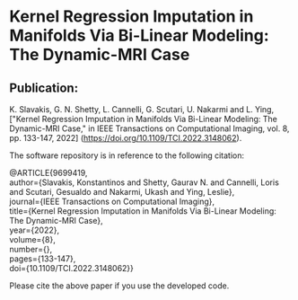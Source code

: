 # Kernel Regression Imputation in Manifolds Via Bi-Linear Modeling: The Dynamic-MRI Case

## Publication:

K. Slavakis, G. N. Shetty, L. Cannelli, G. Scutari, U. Nakarmi and L. Ying, ["Kernel Regression Imputation in Manifolds Via Bi-Linear Modeling: The Dynamic-MRI Case," in IEEE Transactions on Computational Imaging, vol. 8, pp. 133-147, 2022] (https://doi.org/10.1109/TCI.2022.3148062).

The software repository is in reference to the following citation:    

@ARTICLE{9699419,  
  author={Slavakis, Konstantinos and Shetty, Gaurav N. and Cannelli, Loris and Scutari, Gesualdo and Nakarmi, Ukash and Ying, Leslie},    
  journal={IEEE Transactions on Computational Imaging},      
  title={Kernel Regression Imputation in Manifolds Via Bi-Linear Modeling: The Dynamic-MRI Case},       
  year={2022},      
  volume={8},     
  number={},      
  pages={133-147},       
  doi={10.1109/TCI.2022.3148062}}     

Please cite the above paper if you use the developed code.

